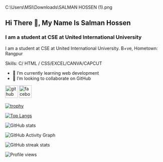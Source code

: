 C:\Users\MSI\Downloads\SALMAN HOSSEN (1).png
## Hi There 👋, My Name Is Salman Hossen
### I am a student at CSE at United International University
I am a student at CSE at United International University. B+ve,
Hometown: Rangpur

Skills: C/ HTML / CSS/EXCEL/CANVA/CAPCUT

- 🌱 I’m currently learning web development 
- 👯 I’m looking to collaborate on GitHub 


[<img src='https://cdn.jsdelivr.net/npm/simple-icons@3.0.1/icons/github.svg' alt='github' height='40'>](https://github.com/salman-29march)  [<img src='https://cdn.jsdelivr.net/npm/simple-icons@3.0.1/icons/facebook.svg' alt='facebook' height='40'>](https://www.facebook.com/https://www.facebook.com/mdsalman.hossen.18)  

[![trophy](https://github-profile-trophy.vercel.app/?username=salman-29march)](https://github.com/ryo-ma/github-profile-trophy)

[![Top Langs](https://github-readme-stats.vercel.app/api/top-langs/?username=salman-29march)](https://github.com/anuraghazra/github-readme-stats)

![GitHub stats](https://github-readme-stats.vercel.app/api?username=salman-29march&show_icons=true&count_private=true)  

![GitHub Activity Graph](https://activity-graph.herokuapp.com/graph?username=salman-29march)  

![GitHub streak stats](https://streak-stats.demolab.com/?user=salman-29march)  

![Profile views](https://gpvc.arturio.dev/salman-29march)  
